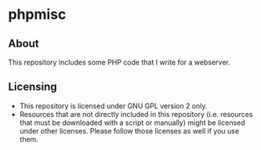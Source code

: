 # phpmisc

## About
This repository includes some PHP code that I write for a webserver.

## Licensing
* This repository is licensed under GNU GPL version 2 only.
* Resources that are not directly included in this repository (i.e. resources that must be downloaded with a script or manually) might be licensed under other licenses. Please follow those licenses as well if you use them.
